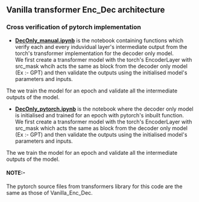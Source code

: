 ## Vanilla transformer Enc_Dec architecture

### Cross verification of pytorch implementation 


- **[DecOnly_manual.ipynb](DecOnly_manual.ipynb)** is the notebook containing functions which verify each and every induvidual layer's intermediate output from the torch's transformer implementation for the decoder only model. 
\
We first create a transformer model with the torch's EncoderLayer with src_mask whcih acts the same as block from the decoder only model (Ex :- GPT) and then validate the outputs using the initialised model's parameters and inputs. 

The we train the model for an epoch and validate all the intermediate outputs of the model.

- **[DecOnly_pytorch.ipynb](DecOnly_pytorch.ipynb)** is the notebook where the decoder only model is initialised and trained for an epoch with pytorch's inbuilt function. 
\
We first create a transformer model with the torch's EncoderLayer with src_mask which acts the same as block from the decoder only model (Ex :- GPT) and then validate the outputs using the initialised model's parameters and inputs. 

The we train the model for an epoch and validate all the intermediate outputs of the model.



#### NOTE:- 
The pytorch source files from transformers library for this code are the same as those of Vanilla_Enc_Dec.
